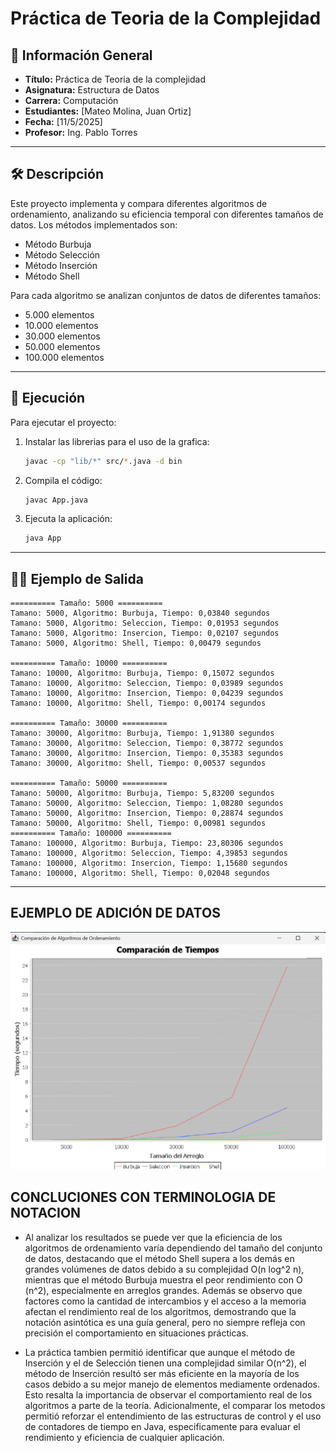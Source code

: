 
# Práctica de Teoria de la Complejidad

## 📌 Información General

- **Título:** Práctica de Teoria de la complejidad
- **Asignatura:** Estructura de Datos
- **Carrera:** Computación
- **Estudiantes:** [Mateo Molina, Juan Ortiz]
- **Fecha:** [11/5/2025]
- **Profesor:** Ing. Pablo Torres

---

## 🛠️ Descripción

Este proyecto implementa y compara diferentes algoritmos de ordenamiento, analizando su eficiencia temporal con diferentes tamaños de datos. Los métodos implementados son:
- Método Burbuja
- Método Selección
- Método Inserción
- Método Shell

Para cada algoritmo se analizan conjuntos de datos de diferentes tamaños:

- 5.000 elementos
- 10.000 elementos
- 30.000 elementos
- 50.000 elementos
- 100.000 elementos

---

## 🚀 Ejecución

Para ejecutar el proyecto:

1. Instalar las librerias para el uso de la grafica:
    ```bash
    javac -cp "lib/*" src/*.java -d bin
    ```
1. Compila el código:
    ```bash
    javac App.java
    ```
2. Ejecuta la aplicación:
    ```bash
    java App
    ```

---

## 🧑‍💻 Ejemplo de Salida

```plaintext
========== Tamaño: 5000 ==========
Tamano: 5000, Algoritmo: Burbuja, Tiempo: 0,03840 segundos
Tamano: 5000, Algoritmo: Seleccion, Tiempo: 0,01953 segundos
Tamano: 5000, Algoritmo: Insercion, Tiempo: 0,02107 segundos
Tamano: 5000, Algoritmo: Shell, Tiempo: 0,00479 segundos

========== Tamaño: 10000 ==========
Tamano: 10000, Algoritmo: Burbuja, Tiempo: 0,15072 segundos
Tamano: 10000, Algoritmo: Seleccion, Tiempo: 0,03989 segundos
Tamano: 10000, Algoritmo: Insercion, Tiempo: 0,04239 segundos
Tamano: 10000, Algoritmo: Shell, Tiempo: 0,00174 segundos

========== Tamaño: 30000 ==========
Tamano: 30000, Algoritmo: Burbuja, Tiempo: 1,91380 segundos
Tamano: 30000, Algoritmo: Seleccion, Tiempo: 0,38772 segundos
Tamano: 30000, Algoritmo: Insercion, Tiempo: 0,35383 segundos
Tamano: 30000, Algoritmo: Shell, Tiempo: 0,00537 segundos

========== Tamaño: 50000 ==========
Tamano: 50000, Algoritmo: Burbuja, Tiempo: 5,83200 segundos
Tamano: 50000, Algoritmo: Seleccion, Tiempo: 1,08280 segundos
Tamano: 50000, Algoritmo: Insercion, Tiempo: 0,28874 segundos
Tamano: 50000, Algoritmo: Shell, Tiempo: 0,00981 segundos
========== Tamaño: 100000 ==========
Tamano: 100000, Algoritmo: Burbuja, Tiempo: 23,80306 segundos
Tamano: 100000, Algoritmo: Seleccion, Tiempo: 4,39853 segundos
Tamano: 100000, Algoritmo: Insercion, Tiempo: 1,15680 segundos
Tamano: 100000, Algoritmo: Shell, Tiempo: 0,02048 segundos

```

---

## EJEMPLO DE ADICIÓN DE DATOS

![alt text](<ComparacionDeTiempos.png>)  

##  CONCLUCIONES CON TERMINOLOGIA DE NOTACION 

 - Al analizar los resultados se puede ver que la eficiencia de los algoritmos de ordenamiento varía dependiendo del tamaño del conjunto de datos, destacando que el método Shell supera a los demás en grandes volúmenes de datos debido a su complejidad O(n log^2 n), mientras que el método Burbuja muestra el peor rendimiento con O (n^2), especialmente en arreglos grandes. Además se observo que factores como la cantidad de intercambios y el acceso a la memoria afectan el rendimiento real de los algoritmos, demostrando que la notación asintótica es una guía general, pero no siempre refleja con precisión el comportamiento en situaciones prácticas.

 - La práctica tambien permitió identificar que aunque el método de Inserción y el de Selección tienen una complejidad similar O(n^2), el método de Inserción resultó ser más eficiente en la mayoría de los casos debido a su mejor manejo de elementos mediamente ordenados. Esto resalta la importancia de observar el comportamiento real de los algoritmos a parte de la teoría. Adicionalmente, el comparar los metodos permitió reforzar el entendimiento de las estructuras de control y el uso de contadores de tiempo en Java, especificamente para evaluar el rendimiento y eficiencia de cualquier aplicación.